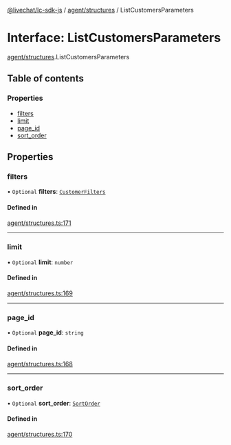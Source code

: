 [@livechat/lc-sdk-js](../README.md) / [agent/structures](../modules/agent_structures.md) / ListCustomersParameters

# Interface: ListCustomersParameters

[agent/structures](../modules/agent_structures.md).ListCustomersParameters

## Table of contents

### Properties

- [filters](agent_structures.ListCustomersParameters.md#filters)
- [limit](agent_structures.ListCustomersParameters.md#limit)
- [page\_id](agent_structures.ListCustomersParameters.md#page_id)
- [sort\_order](agent_structures.ListCustomersParameters.md#sort_order)

## Properties

### filters

• `Optional` **filters**: [`CustomerFilters`](agent_structures.CustomerFilters.md)

#### Defined in

[agent/structures.ts:171](https://github.com/livechat/lc-sdk-js/blob/7431f2f/src/agent/structures.ts#L171)

___

### limit

• `Optional` **limit**: `number`

#### Defined in

[agent/structures.ts:169](https://github.com/livechat/lc-sdk-js/blob/7431f2f/src/agent/structures.ts#L169)

___

### page\_id

• `Optional` **page\_id**: `string`

#### Defined in

[agent/structures.ts:168](https://github.com/livechat/lc-sdk-js/blob/7431f2f/src/agent/structures.ts#L168)

___

### sort\_order

• `Optional` **sort\_order**: [`SortOrder`](../enums/objects.SortOrder.md)

#### Defined in

[agent/structures.ts:170](https://github.com/livechat/lc-sdk-js/blob/7431f2f/src/agent/structures.ts#L170)

